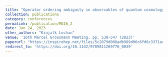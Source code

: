 ```yaml
---
title: "Operator ordering ambiguity in observables of quantum cosmology"
collection: publications
category: conferences
permalink: /publication/MG16_2
date: Jan 24, 2023
other_authors: "Kinjalk Lochan"
venue: '16th Marcel Grossmann Meeting, pp. 538-547 (2023)'
paperurl: "https://inspirehep.net/files/5c2079d008adb989d06c6fd6c3371ad6"
redirect_to: 'https://doi.org/10.1142/9789811269776_0039'
---
```


